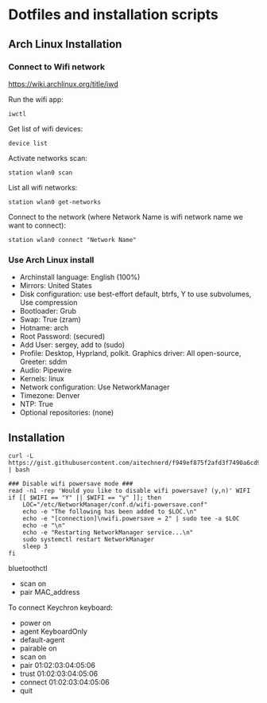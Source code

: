 # Dotfiles and installation scripts

## Arch Linux Installation

### Connect to Wifi network
https://wiki.archlinux.org/title/iwd

Run the wifi app:
```
iwctl
```
Get list of wifi devices:
```
device list
```
Activate networks scan:
```
station wlan0 scan
```
List all wifi networks:
```
station wlan0 get-networks
```
Connect to the network (where Network Name is wifi network name we want to connect):
```
station wlan0 connect "Network Name"
```

### Use Arch Linux install

- Archinstall language: English (100%)
- Mirrors: United States
- Disk configuration: use best-effort default, btrfs, Y to use subvolumes, Use compression
- Bootloader: Grub
- Swap: True (zram)
- Hotname: arch
- Root Password: (secured)
- Add User: sergey, add to (sudo)
- Profile: Desktop, Hyprland, polkit. Graphics driver: All open-source, Greeter: sddm
- Audio: Pipewire
- Kernels: linux
- Network configuration: Use NetworkManager
- Timezone: Denver
- NTP: True
- Optional repositories: (none)

## Installation

```
curl -L https://gist.githubusercontent.com/aitechnerd/f949ef875f2afd3f7490a6cd985f5075/raw/04f602995c86d9c2f6d228c28c460bcec39ca675/bootstrap.sh | bash
```



```
### Disable wifi powersave mode ###
read -n1 -rep 'Would you like to disable wifi powersave? (y,n)' WIFI
if [[ $WIFI == "Y" || $WIFI == "y" ]]; then
    LOC="/etc/NetworkManager/conf.d/wifi-powersave.conf"
    echo -e "The following has been added to $LOC.\n"
    echo -e "[connection]\nwifi.powersave = 2" | sudo tee -a $LOC
    echo -e "\n"
    echo -e "Restarting NetworkManager service...\n"
    sudo systemctl restart NetworkManager
    sleep 3
fi
```
bluetoothctl

- scan on
- pair MAC_address

To connect Keychron keyboard:

- power on
- agent KeyboardOnly
- default-agent
- pairable on
- scan on
- pair 01:02:03:04:05:06
- trust 01:02:03:04:05:06
- connect 01:02:03:04:05:06
- quit
